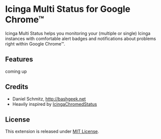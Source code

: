 # Icinga Multi Status for Google Chrome&trade;

Icinga Multi Status helps you monitoring your (multiple or single) Icinga instances with comfortable alert badges and notifications about problems right within Google Chrome&trade;.

## Features

coming up

## Credits

- Daniel Schmitz, http://bashgeek.net
- Heavily inspired by [IcingaChromedStatus](https://github.com/kepi/IcingaChromedStatus)

## License

This extension is released under [MIT License](https://github.com/bashgeek/icinga-multi-status/blob/master/LICENSE.md).